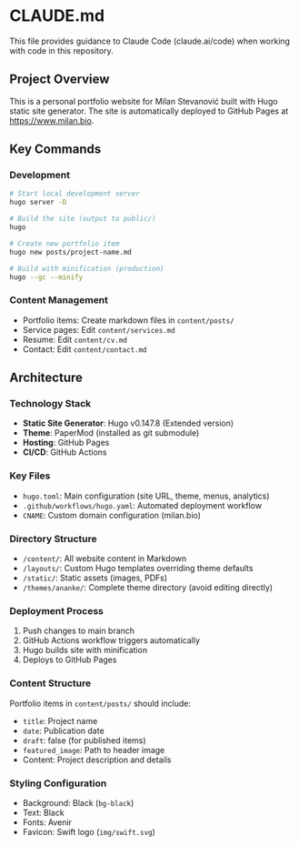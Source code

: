 # CLAUDE.md

This file provides guidance to Claude Code (claude.ai/code) when working with code in this repository.

## Project Overview

This is a personal portfolio website for Milan Stevanović built with Hugo static site generator. The site is automatically deployed to GitHub Pages at https://www.milan.bio.

## Key Commands

### Development
```bash
# Start local development server
hugo server -D

# Build the site (output to public/)
hugo

# Create new portfolio item
hugo new posts/project-name.md

# Build with minification (production)
hugo --gc --minify
```

### Content Management
- Portfolio items: Create markdown files in `content/posts/`
- Service pages: Edit `content/services.md`
- Resume: Edit `content/cv.md`
- Contact: Edit `content/contact.md`

## Architecture

### Technology Stack
- **Static Site Generator**: Hugo v0.147.8 (Extended version)
- **Theme**: PaperMod (installed as git submodule)
- **Hosting**: GitHub Pages
- **CI/CD**: GitHub Actions

### Key Files
- `hugo.toml`: Main configuration (site URL, theme, menus, analytics)
- `.github/workflows/hugo.yaml`: Automated deployment workflow
- `CNAME`: Custom domain configuration (milan.bio)

### Directory Structure
- `/content/`: All website content in Markdown
- `/layouts/`: Custom Hugo templates overriding theme defaults
- `/static/`: Static assets (images, PDFs)
- `/themes/ananke/`: Complete theme directory (avoid editing directly)

### Deployment Process
1. Push changes to main branch
2. GitHub Actions workflow triggers automatically
3. Hugo builds site with minification
4. Deploys to GitHub Pages

### Content Structure
Portfolio items in `content/posts/` should include:
- `title`: Project name
- `date`: Publication date
- `draft`: false (for published items)
- `featured_image`: Path to header image
- Content: Project description and details

### Styling Configuration
- Background: Black (`bg-black`)
- Text: Black
- Fonts: Avenir
- Favicon: Swift logo (`img/swift.svg`)